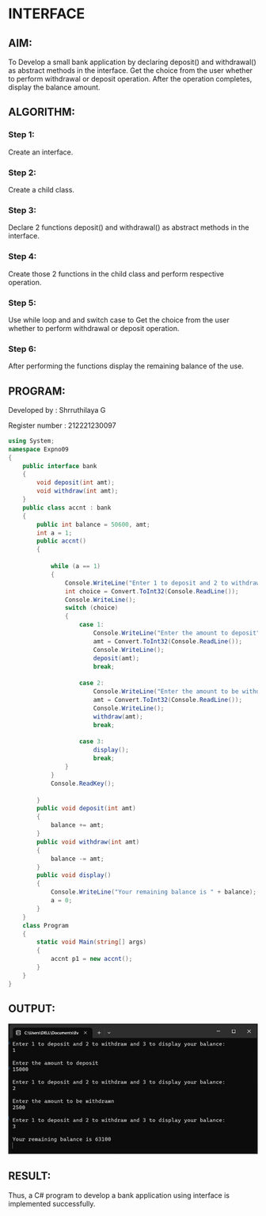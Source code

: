# INTERFACE

## AIM:
To Develop a small bank application by declaring deposit() and withdrawal() as abstract methods in the interface. Get the choice from the user whether to perform withdrawal or deposit operation. After the operation completes, display the balance amount.

## ALGORITHM:

### Step 1:
Create an interface.

### Step 2:
Create a child class.

### Step 3:
Declare 2 functions deposit() and withdrawal() as abstract methods in the interface.

### Step 4:
Create those 2 functions in the child class and perform respective operation.

### Step 5:
Use while loop and and switch case to Get the choice from the user whether to perform withdrawal or deposit operation.

### Step 6:
After performing the functions display the remaining balance of the use.
## PROGRAM:
Developed by : Shrruthilaya G

Register number : 212221230097
```C#
using System;
namespace Expno09
{
    public interface bank
    {
        void deposit(int amt);
        void withdraw(int amt);
    }
    public class accnt : bank
    {
        public int balance = 50600, amt;
        int a = 1;
        public accnt()
        {

            while (a == 1)
            {
                Console.WriteLine("Enter 1 to deposit and 2 to withdraw and 3 to display your balance:");
                int choice = Convert.ToInt32(Console.ReadLine());
                Console.WriteLine();
                switch (choice)
                {
                    case 1:
                        Console.WriteLine("Enter the amount to deposit");
                        amt = Convert.ToInt32(Console.ReadLine());
                        Console.WriteLine();
                        deposit(amt);
                        break;

                    case 2:
                        Console.WriteLine("Enter the amount to be withdrawn");
                        amt = Convert.ToInt32(Console.ReadLine());
                        Console.WriteLine();
                        withdraw(amt);
                        break;

                    case 3:
                        display();
                        break;
                }
            }
            Console.ReadKey();

        }
        public void deposit(int amt)
        {
            balance += amt;
        }
        public void withdraw(int amt)
        {
            balance -= amt;
        }
        public void display()
        {
            Console.WriteLine("Your remaining balance is " + balance);
            a = 0;
        }
    }
    class Program
    {
        static void Main(string[] args)
        {
            accnt p1 = new accnt();
        }
    }
}
```

## OUTPUT:
![](output.png)

## RESULT:
Thus, a C# program to develop a bank application using interface is implemented successfully.